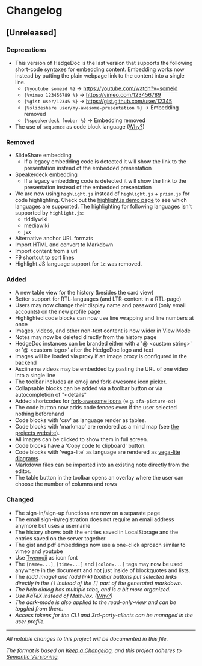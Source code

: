 <!--
SPDX-FileCopyrightText: 2020 The HedgeDoc developers (see AUTHORS file)

SPDX-License-Identifier: CC-BY-SA-4.0
-->

# Changelog

## [Unreleased]

### Deprecations
- This version of HedgeDoc is the last version that supports the following short-code syntaxes for embedding content. Embedding works now instead by putting the plain webpage link to the content into a single line.
    - `{%youtube someid %}` -> https://youtube.com/watch?v=someid
    - `{%vimeo 123456789 %}` -> https://vimeo.com/123456789
    - `{%gist user/12345 %}` -> https://gist.github.com/user/12345
    - `{%slideshare user/my-awesome-presentation %}` -> Embedding removed
    - `{%speakerdeck foobar %}` -> Embedding removed
- The use of `sequence` as code block language ([Why?](https://community.codimd.org/t/frequently-asked-questions/190))

### Removed

- SlideShare embedding
    - If a legacy embedding code is detected it will show the link to the presentation instead of the embedded presentation
- Speakerdeck embedding
    - If a legacy embedding code is detected it will show the link to the presentation instead of the embedded presentation
- We are now using `highlight.js` instead of `highlight.js` + `prism.js` for code highlighting. Check out the [highlight.js demo page](https://highlightjs.org/static/demo/) to see which languages are supported.
 The highlighting for following languages isn't supported by `highlight.js`:
    - tiddlywiki
    - mediawiki
    - jsx
- Alternative anchor URL formats
- Import HTML and convert to Markdown
- Import content from a url
- F9 shortcut to sort lines
- Highlight.JS language support for `1c` was removed.

### Added

- A new table view for the history (besides the card view)
- Better support for RTL-languages (and LTR-content in a RTL-page)
- Users may now change their display name and password (only email accounts) on the new profile page
- Highlighted code blocks can now use line wrapping and line numbers at once
- Images, videos, and other non-text content is now wider in View Mode
- Notes may now be deleted directly from the history page
- HedgeDoc instances can be branded either with a '@ \<custom string\>' or '@ \<custom logo\>' after the HedgeDoc logo and text
- Images will be loaded via proxy if an image proxy is configured in the backend
- Asciinema videos may be embedded by pasting the URL of one video into a single line
- The toolbar includes an emoji and fork-awesome icon picker.
- Collapsable blocks can be added via a toolbar button or via autocompletion of "<details"
- Added shortcodes for [fork-awesome icons](https://forkaweso.me/Fork-Awesome/icons/) (e.g. `:fa-picture-o:`)
- The code button now adds code fences even if the user selected nothing beforehand
- Code blocks with 'csv' as language render as tables.
- Code blocks with 'markmap' are rendered as a mind map (see [the projects website](https://markmap.js.org/repl)).
- All images can be clicked to show them in full screen.
- Code blocks have a 'Copy code to clipboard' button.
- Code blocks with 'vega-lite' as language are rendered as [vega-lite diagrams](https://vega.github.io/vega-lite/examples/).
- Markdown files can be imported into an existing note directly from the editor.
- The table button in the toolbar opens an overlay where the user can choose the number of columns and rows

### Changed

- The sign-in/sign-up functions are now on a separate page
- The email sign-in/registration does not require an email address anymore but uses a username
- The history shows both the entries saved in LocalStorage and the entries saved on the server together
- The gist and pdf embeddings now use a one-click aproach similar to vimeo and youtube
- Use [Twemoji](https://twemoji.twitter.com/) as icon font
- The `[name=...]`, `[time=...]` and `[color=...]` tags may now be used anywhere in the document and not just inside of blockquotes and lists.
- The <i class="fa fa-picture-o"/> (add image) and <i class="fa fa-link"/> (add link) toolbar buttons put selected links directly in the `()` instead of the `[]` part of the generated markdown.
- The help dialog has multiple tabs, and is a bit more organized.
- Use KaTeX instead of MathJax. ([Why?](https://community.codimd.org/t/frequently-asked-questions/190))
- The dark-mode is also applied to the read-only-view and can be toggled from there.
- Access tokens for the CLI and 3rd-party-clients can be managed in the user profile.

---

All notable changes to this project will be documented in this file.

The format is based on [Keep a Changelog](https://keepachangelog.com/en/1.0.0/),
and this project adheres to [Semantic Versioning](https://semver.org/spec/v2.0.0.html).
